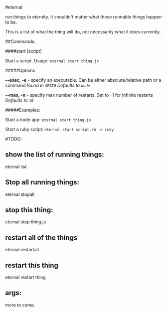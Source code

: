 #eternal

run things to eternity. It shouldn't matter what those runnable things happen to be.

This is a list of what the thing will do, not necessarily what it does currently.


##Commands:

####start \[script\]

Start a script. Usage: `eternal start thing.js`

#####Options

**--exec, -e** - specify an executable.
Can be either absolute/relative path or a command found in `$PATH`
_Defaults to `node`_

**--max, -n** - specify max number of restarts.
Set to -1 for infinite restarts
_Defaults to `10`_

#####Examples:

Start a node app:
`eternal start thing.js`

Start a ruby script:
`eternal start script.rb -e ruby`


#TODO:

show the list of running things:
--------------------------------

eternal list

Stop all running things:
------------------------

eternal stopall

stop this thing:
----------------

eternal stop thing.js

restart all of the things
-------------------------

eternal restartall

restart this thing
------------------

eternal restart thing

args:
-----

more to come.
